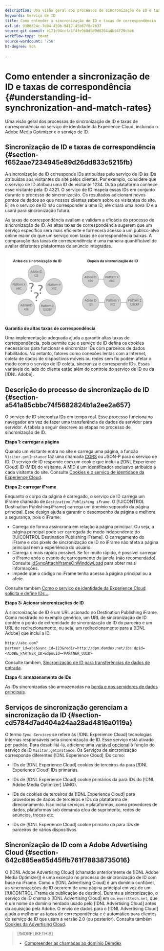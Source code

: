 ```yaml
---
description: Uma visão geral dos processos de sincronização de ID e taxas de correspondência no serviço de identidade da Experience Cloud, incluindo o Adobe Media Optimizer e o serviço de ID.
keywords: Serviço de ID
title: Como entender a sincronização de ID e taxas de correspondência
exl-id: 9386824c-7d04-459b-9417-45b67f8a7b37
source-git-commit: e171c94ccfa1f4fe9b8d909d0204adb94f20cbb6
workflow-type: tm+mt
source-wordcount: '756'
ht-degree: 96%

---
```


# Como entender a sincronização de ID e taxas de correspondência {#understanding-id-synchronization-and-match-rates}

Uma visão geral dos processos de sincronização de ID e taxas de correspondência no serviço de identidade da Experience Cloud, incluindo o Adobe Media Optimizer e o serviço de ID.

## Sincronização de ID e taxas de correspondência {#section-f652aae7234945e89d26dd833c5215fb}

A sincronização de ID corresponde IDs atribuídas pelo serviço de ID às IDs atribuídas aos visitantes do site pelos clientes. Por exemplo, considere que o serviço de ID atribuiu uma ID de visitante 1234. Outra plataforma conhece esse visitante pela ID 4321. O serviço de ID mapeia essas IDs em conjunto durante o processo de sincronização. Os resultados adicionam novos pontos de dados ao que nossos clientes sabem sobre os visitantes do site. E, se o serviço de ID não corresponder a uma ID, ele criará uma nova ID e a usará para sincronização futura.

As taxas de correspondência avaliam e validam a eficácia do processo de sincronização de ID. As altas taxas de correspondência sugerem que um serviço específico será mais eficiente e fornecerá acesso a um público-alvo online maior do que um serviço com taxas de correspondência baixas. A comparação das taxas de correspondência é uma maneira quantificável de avaliar diferentes plataformas de anúncio integradas.

![](assets/idsync2.png)

**Garantia de altas taxas de correspondência**

Uma implementação adequada ajuda a garantir altas taxas de correspondência, pois permite que o serviço de ID defina os cookies necessários para funcionar e sincronizar IDs com parceiros de dados habilitados. No entanto, fatores como conexões lentas com a Internet, coleta de dados de dispositivos móveis ou redes sem fio podem afetar o modo como o serviço de ID coleta, sincroniza e corresponde IDs. Essas variáveis do lado do cliente estão além do controle do serviço de ID ou da [!DNL Adobe].

## Descrição do processo de sincronização de ID {#section-a541a85cbbc74f5682824b1a2ee2a657}

O serviço de ID sincroniza IDs em tempo real. Esse processo funciona no navegador em vez de fazer uma transferência de dados de servidor para servidor. A tabela a seguir descreve as etapas no processo de sincronização de ID.

**Etapa 1: carregar a página**

Quando um visitante entra no site e carrega uma página, a função `Visitor.getInstance` faz uma chamada [CORS](../reference/cors.md#concept-6c280446990d46d88ba9da15d2dcc758) ou JSON-P para o serviço de ID. O serviço de ID responde com um cookie que inclui a [!DNL Experience Cloud] ID (MID) do visitante. A MID é um identificador exclusivo atribuído a cada visitante do site. Consulte [Cookies e o serviço de identidade da Experience Cloud](../introduction/cookies.md).

**Etapa 2: carregar iFrame**

Enquanto o corpo da página é carregado, o serviço de ID carrega um iFrame chamado de *`Destination Publishing iFrame`*. O [!UICONTROL Destination Publishing iFrame] carrega um domínio separado da página principal. Esse design ajuda a garantir o desempenho da página e melhora a segurança, pois o iFrame:

* Carrega de forma assíncrona em relação à página principal. Ou seja, a página principal pode ser carregada de modo independente do [!UICONTROL Destination Publishing iFrame]. O carregamento do iFrame e dos pixels de sincronização de ID no iFrame não afeta a página principal nem a experiência do usuário.
* Carrega o mais rápido possível. Se for muito rápido, é possível carregar o iFrame após o evento de carregamento da janela (não recomendado). Consulte [idSyncAttachIframeOnWindowLoad](../library/function-vars/idsyncattachiframeonwindowload.md#reference-b86b7112e0814a4c82c4e24c158508f4) para obter mais informações.
* Impede que o código no iFrame tenha acesso à página principal ou a afete.

Consulte também [Como o serviço de identidade da Experience Cloud solicita e define IDs...](../introduction/id-request.md#concept-2caacebb1d244402816760e9b8bcef6a).

**Etapa 3: Acionar sincronizações de ID**

A sincronização de ID é um URL acionado no Destination Publishing iFrame. Como mostrado no exemplo genérico, um URL de sincronização de ID contém o ponto de extremidade de sincronização de ID do parceiro e um URL de redirecionamento, ou seja, um redirecionamento para a [!DNL Adobe] que inclui a ID.

`http://abc.com?partner_id=abc&sync_id=123&redir=http://dpm.demdex.net/ibs:dpid=<ADOBE_PARTNER_ID>&dpuuid=<PARTNER_UUID>`

Consulte também, [Sincronização de ID para transferências de dados de entrada](https://experienceleague.adobe.com/docs/audience-manager/user-guide/implementation-integration-guides/sending-audience-data/batch-data-transfer-process/id-sync-http.html?lang=pt-BR).

**Etapa 4: armazenamento de IDs**

As IDs sincronizadas são armazenadas na [borda e nos servidores de dados principais](https://experienceleague.adobe.com/docs/audience-manager/user-guide/reference/system-components/components-edge.html?lang=pt-BR).

## Serviços de sincronização gerenciam a sincronização da ID {#section-cd5784d7ad404a24aa28ad4816a0119a}

O termo *`Sync Services`* se refere às [!DNL Experience Cloud] tecnologias internas responsáveis pela sincronização de ID. Esse serviço está ativado por padrão. Para desabilitá-la, adicione uma [variável opcional](../library/function-vars/disableidsync.md#reference-589d6b489ac64eddb5a7ff758945e414) à função do serviço de ID `Visitor.getInstance`. Os Serviços de sincronização corresponde diferentes [!DNL Experience Cloud] IDs como:

* IDs de [!DNL Experience Cloud] cookies de terceiros da para [!DNL Experience Cloud] IDs primárias.

* IDs de [!DNL Experience Cloud] cookie primários da para IDs do [!DNL Adobe Media Optimizer] (AMO).

* IDs de cookies de terceiros da [!DNL Experience Cloud] para provedores de dados de terceiros e IDs da plataforma de direcionamento. Isso inclui serviços e plataformas, como provedores de dados, plataformas sob demanda e/ou de suprimento, redes de anúncios, trocas etc.
* IDs de [!DNL Experience Cloud] cookie primário da para IDs de parceiros de vários dispositivos.

## Sincronização de ID com a Adobe Advertising Cloud {#section-642c885ea65d45ffb761f78838735016}

O [!DNL Adobe Advertising Cloud] (chamado anteriormente de [!DNL Adobe Media Optimizer]) é uma exceção no processo de sincronização de ID com base no iFrame. Como o [!DNL Advertising Cloud] é um domínio confiável, as sincronizações de ID ocorrem de uma página principal em vez de um [!UICONTROL iFrame de publicação de destino]. Durante a sincronização, o serviço de ID chama o [!DNL Advertising Cloud] em `cm.eversttech.net`, que é um nome de domínio herdado usado pelo [!DNL Advertising Cloud] antes da aquisição pela Adobe. O envio de dados para o [!DNL Advertising Cloud] ajuda a melhorar as taxas de correspondência e é automático para clientes do serviço de ID que usam a versão 2.0 (ou posterior). Consulte também [Cookies da Advertising Cloud](https://experienceleague.adobe.com/docs/core-services/interface/administration/ec-cookies/cookies-advertising-cloud.html?lang=pt-BR).

>[!MORELIKETHIS]
>
>* [Compreender as chamadas ao domínio Demdex](https://experienceleague.adobe.com/docs/audience-manager/user-guide/reference/demdex-calls.html?lang=pt-BR)
